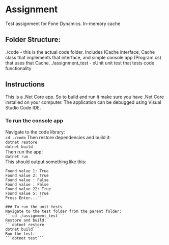 # Assignment
Test assignment for Fone Dynamics. In-memory cache 

## Folder Structure:
./code - this is the actual code folder. Includes ICache interface, Cache class that implements that interface, and simple console app (Program.cs) that uses that Cache.
./assignment_test - xUnit unit test that tests code functionality

## Instructions
This is a .Net Core app. So to build and run it make sure you have .Net Core installed on your computer. The application can be debugged using Visual Studio Code IDE.

### To run the console app 
Navigate to the code library:  
```cd ./code```
Then restore dependencies and build it:  
```dotnet restore```  
```dotnet build```  
Then run the app:  
```dotnet run```  
This should output something like this:  
```Creating cache with maximum of 4 elements.
Found value 1: True
Found value 2: True
Found value : False
Found value : False
Found value 22: True
Found value 5: True
Press Enter...```

### To run the unit tests
Navigate to the test folder from the parent folder:
```cd ./assignment_test```
Restore and build:
```dotnet restore
dotnet build```
Run the test:
```dotnet test```
